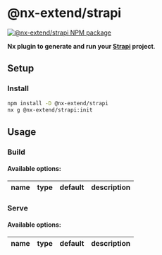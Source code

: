 # @nx-extend/strapi

<a href="https://www.npmjs.com/package/@nx-extend/strapi" rel="nofollow">
  <img src="https://badgen.net/npm/v/@nx-extend/strapi" alt="@nx-extend/strapi NPM package">
</a>

**Nx plugin to generate and run your [Strapi](https://strapi.io/) project**.

## Setup

### Install

```sh
npm install -D @nx-extend/strapi
nx g @nx-extend/strapi:init
```

## Usage

### Build

#### Available options:

| name         | type     | default | description                                          |
| ------------ | -------- | ------- | ---------------------------------------------------- |

### Serve

#### Available options:

| name         | type     | default | description                                          |
| ------------ | -------- | ------- | ---------------------------------------------------- |
